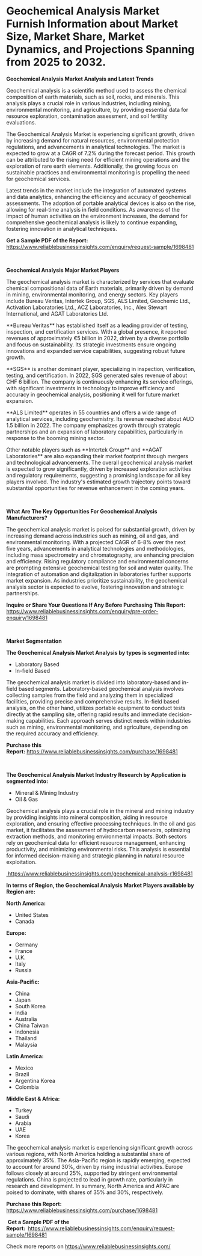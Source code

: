 <p><h1>Geochemical Analysis Market Furnish Information about Market Size, Market Share, Market Dynamics, and Projections Spanning from 2025 to 2032.</h1></p><p><strong>Geochemical Analysis Market Analysis and Latest Trends</strong></p>
<p><p>Geochemical analysis is a scientific method used to assess the chemical composition of earth materials, such as soil, rocks, and minerals. This analysis plays a crucial role in various industries, including mining, environmental monitoring, and agriculture, by providing essential data for resource exploration, contamination assessment, and soil fertility evaluations.</p><p>The Geochemical Analysis Market is experiencing significant growth, driven by increasing demand for natural resources, environmental protection regulations, and advancements in analytical technologies. The market is expected to grow at a CAGR of 7.2% during the forecast period. This growth can be attributed to the rising need for efficient mining operations and the exploration of rare earth elements. Additionally, the growing focus on sustainable practices and environmental monitoring is propelling the need for geochemical services.</p><p>Latest trends in the market include the integration of automated systems and data analytics, enhancing the efficiency and accuracy of geochemical assessments. The adoption of portable analytical devices is also on the rise, allowing for real-time analysis in field conditions. As awareness of the impact of human activities on the environment increases, the demand for comprehensive geochemical analysis is likely to continue expanding, fostering innovation in analytical techniques.</p></p>
<p><strong>Get a Sample PDF of the Report:&nbsp;</strong> <a href="https://www.reliablebusinessinsights.com/enquiry/request-sample/1698481?utm_campaign=2306&utm_medium=2&utm_source=Github&utm_content=ia&utm_term=27032025&utm_id=geochemical-analysis">https://www.reliablebusinessinsights.com/enquiry/request-sample/1698481</a></p>
<p>&nbsp;</p>
<p><strong>Geochemical Analysis Major Market Players</strong></p>
<p><p>The geochemical analysis market is characterized by services that evaluate chemical compositional data of Earth materials, primarily driven by demand in mining, environmental monitoring, and energy sectors. Key players include Bureau Veritas, Intertek Group, SGS, ALS Limited, Geochemic Ltd., Activation Laboratories Ltd., ACZ Laboratories, Inc., Alex Stewart International, and AGAT Laboratories Ltd.</p><p>**Bureau Veritas** has established itself as a leading provider of testing, inspection, and certification services. With a global presence, it reported revenues of approximately €5 billion in 2022, driven by a diverse portfolio and focus on sustainability. Its strategic investments ensure ongoing innovations and expanded service capabilities, suggesting robust future growth.</p><p>**SGS** is another dominant player, specializing in inspection, verification, testing, and certification. In 2022, SGS generated sales revenue of about CHF 6 billion. The company is continuously enhancing its service offerings, with significant investments in technology to improve efficiency and accuracy in geochemical analysis, positioning it well for future market expansion.</p><p>**ALS Limited** operates in 55 countries and offers a wide range of analytical services, including geochemistry. Its revenue reached about AUD 1.5 billion in 2022. The company emphasizes growth through strategic partnerships and an expansion of laboratory capabilities, particularly in response to the booming mining sector.</p><p>Other notable players such as **Intertek Group** and **AGAT Laboratories** are also expanding their market footprint through mergers and technological advancements. The overall geochemical analysis market is expected to grow significantly, driven by increased exploration activities and regulatory requirements, suggesting a promising landscape for all key players involved. The industry's estimated growth trajectory points toward substantial opportunities for revenue enhancement in the coming years.</p></p>
<p>&nbsp;</p>
<p><strong>What Are The Key Opportunities For Geochemical Analysis Manufacturers?</strong></p>
<p><p>The geochemical analysis market is poised for substantial growth, driven by increasing demand across industries such as mining, oil and gas, and environmental monitoring. With a projected CAGR of 6-8% over the next five years, advancements in analytical technologies and methodologies, including mass spectrometry and chromatography, are enhancing precision and efficiency. Rising regulatory compliance and environmental concerns are prompting extensive geochemical testing for soil and water quality. The integration of automation and digitalization in laboratories further supports market expansion. As industries prioritize sustainability, the geochemical analysis sector is expected to evolve, fostering innovation and strategic partnerships.</p></p>
<p><strong>Inquire or Share Your Questions If Any Before Purchasing This Report:</strong> <a href="https://www.reliablebusinessinsights.com/enquiry/pre-order-enquiry/1698481?utm_campaign=2306&utm_medium=2&utm_source=Github&utm_content=ia&utm_term=27032025&utm_id=geochemical-analysis">https://www.reliablebusinessinsights.com/enquiry/pre-order-enquiry/1698481</a></p>
<p>&nbsp;</p>
<p><strong>Market Segmentation</strong></p>
<p><strong>The Geochemical Analysis Market Analysis by types is segmented into:</strong></p>
<p><ul><li>Laboratory Based</li><li>In-field Based</li></ul></p>
<p><p>The geochemical analysis market is divided into laboratory-based and in-field based segments. Laboratory-based geochemical analysis involves collecting samples from the field and analyzing them in specialized facilities, providing precise and comprehensive results. In-field based analysis, on the other hand, utilizes portable equipment to conduct tests directly at the sampling site, offering rapid results and immediate decision-making capabilities. Each approach serves distinct needs within industries such as mining, environmental monitoring, and agriculture, depending on the required accuracy and efficiency.</p></p>
<p><strong>Purchase this Report:&nbsp;</strong><a href="https://www.reliablebusinessinsights.com/purchase/1698481?utm_campaign=2306&utm_medium=2&utm_source=Github&utm_content=ia&utm_term=27032025&utm_id=geochemical-analysis">https://www.reliablebusinessinsights.com/purchase/1698481</a></p>
<p>&nbsp;</p>
<p><strong>The Geochemical Analysis Market Industry Research by Application is segmented into:</strong></p>
<p><ul><li>Mineral & Mining Industry</li><li>Oil & Gas</li></ul></p>
<p><p>Geochemical analysis plays a crucial role in the mineral and mining industry by providing insights into mineral composition, aiding in resource exploration, and ensuring effective processing techniques. In the oil and gas market, it facilitates the assessment of hydrocarbon reservoirs, optimizing extraction methods, and monitoring environmental impacts. Both sectors rely on geochemical data for efficient resource management, enhancing productivity, and minimizing environmental risks. This analysis is essential for informed decision-making and strategic planning in natural resource exploitation.</p></p>
<p><a href="https://www.reliablebusinessinsights.com/geochemical-analysis-r1698481?utm_campaign=2306&utm_medium=2&utm_source=Github&utm_content=ia&utm_term=27032025&utm_id=geochemical-analysis">&nbsp;https://www.reliablebusinessinsights.com/geochemical-analysis-r1698481</a></p>
<p><strong>In terms of Region, the Geochemical Analysis Market Players available by Region are:</strong></p>
<p>
    <p> <strong> North America: </strong>
        <ul>
            <li>United States</li>
            <li>Canada</li>
        </ul>
        </p> 
    <p> <strong> Europe: </strong>
        <ul>
            <li>Germany</li>
            <li>France</li>
            <li>U.K.</li>
            <li>Italy</li>
            <li>Russia</li>
        </ul>
        </p> 
    <p> <strong> Asia-Pacific: </strong>
        <ul>
            <li>China</li>
            <li>Japan</li>
            <li>South Korea</li>
            <li>India</li>
            <li>Australia</li>
            <li>China Taiwan</li>
            <li>Indonesia</li>
            <li>Thailand</li>
            <li>Malaysia</li>
        </ul>
        </p> 
    <p> <strong> Latin America: </strong>
        <ul>
            <li>Mexico</li>
            <li>Brazil</li>
            <li>Argentina Korea</li>
            <li>Colombia</li>
        </ul>
        </p> 
    <p> <strong> Middle East & Africa: </strong>
        <ul>
            <li>Turkey</li>
            <li>Saudi</li>
            <li>Arabia</li>
            <li>UAE</li>
            <li>Korea</li>
        </ul>
    </p>
    </p>
<p><p>The geochemical analysis market is experiencing significant growth across various regions, with North America holding a substantial share of approximately 35%. The Asia-Pacific region is rapidly emerging, expected to account for around 30%, driven by rising industrial activities. Europe follows closely at around 25%, supported by stringent environmental regulations. China is projected to lead in growth rate, particularly in research and development. In summary, North America and APAC are poised to dominate, with shares of 35% and 30%, respectively.</p></p>
<p><strong>Purchase this Report: </strong><a href="https://www.reliablebusinessinsights.com/purchase/1698481?utm_campaign=2306&utm_medium=2&utm_source=Github&utm_content=ia&utm_term=27032025&utm_id=geochemical-analysis">https://www.reliablebusinessinsights.com/purchase/1698481</a></p>
<p>&nbsp;<strong>Get a Sample PDF of the Report:&nbsp;&nbsp;</strong><a href="https://www.reliablebusinessinsights.com/enquiry/request-sample/1698481?utm_campaign=2306&utm_medium=2&utm_source=Github&utm_content=ia&utm_term=27032025&utm_id=geochemical-analysis">https://www.reliablebusinessinsights.com/enquiry/request-sample/1698481</a></p>
<p><strong></strong></p>
<p>Check more reports on <a href="https://www.reliablebusinessinsights.com/?utm_campaign=2306&utm_medium=2&utm_source=Github&utm_content=ia&utm_term=27032025&utm_id=geochemical-analysis">https://www.reliablebusinessinsights.com/</a></p>